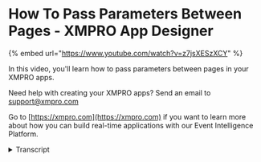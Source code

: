 # How To Pass Parameters Between Pages - XMPRO App Designer
{% embed url="https://www.youtube.com/watch?v=z7jsXESzXCY" %}

In this video, you'll learn how to pass parameters between pages in your XMPRO apps.

Need help with creating your XMPRO apps? Send an email to support@xmpro.com

Go to [https://xmpro.com](https://xmpro.com) if you want to learn more about how you can build real-time applications with our Event Intelligence Platform.
<details>
<summary>Transcript</summary>hello and welcome to another training

video from Exim Pro today we'll be

looking at how to pass page parameters

between pages as a prerequisite you

should have already gone through the

video on how to create app pages and

navigation if not then I recommend doing

that first I've created an app with

three pages the landing page navigates

to a secondary page which navigates to a

tertiary page but what if I wanted these

pages to pass some information between

them the way to do this is with page

parameters parameters are like slots on

a page that another page can put some

information in inside to create a page

parameter go to page data on the command

bar and press + next to the parameters

heading then enter the name of your

parameter and the type to make use of

the information that the page will be

passed we can use dynamic values for

example I'm going to drag a text box a

text block into the page click on it go

to the blog properties and appearance

change the static value to a dynamic

value then select the parameter that

we've just created now to send the data

over I'm going to go to the landing page

select the button go to block properties

and go to the action then I'm going to

press the pencil next to past page

parameters and there's the parameter

that we just created so for this value

I'm going to send through I have to

landing page and apply and then I have

to save this page now if we run this and

then I click go to a secondary page it

says I have been to the landing page if

we go into the edit and then launch this

page it will give you all the parameters

that you have on this page to enter info

into so I can say anything here and then

it will launch the page as if this page

had been past that and for info from a

different page now if we want to send

something dynamic to the next page for

instance whatever this page got as its

parameter we can do that by going to the

block properties of the button and then

go to past page parameters and because

we haven't created any parameters on the

tertiary page we can do that here note

that this creates parameters on the page

that this button is going to and not

this page itself so we create tertiary

info and also secondary info so the

secondary info will be the the parameter

that came from this page which is a

dynamic value and the tertiary info is I

came I have been to the secondary page

so this dynamic info is going to get

passed one page and then to the next

page so I apply that and then safe and

we actually need to display it on the

tertiary page so we'll go in here and

there's already some text here so we'll

make use of this and we'll say private a

secondary info and then we can duplicate

this and then this can be the parameter

tertiary info

now if we run this page straight away

it's going to ask us for this

information and if we launch it from

here it's not going to actually say

anything because we didn't didn't have

any information sent through so we go

back to the landing page we go to the

secondary page which passes I have been

to the landing page and then we go to

the tertiary page which has I have been

to the landing page and I have been to

the secondary page this has been how to

pass page parameters between pages
</details>
